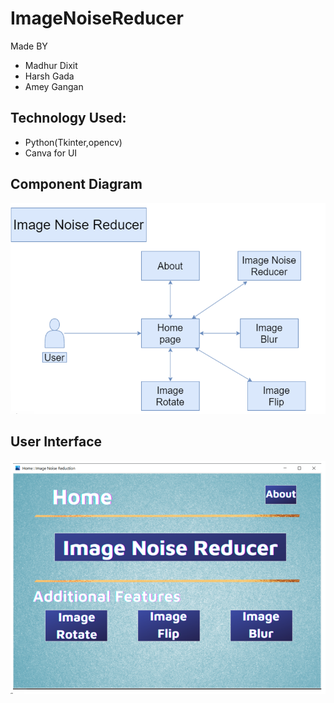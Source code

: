 # ImageNoiseReducer
Made BY 
- Madhur Dixit
- Harsh Gada 
- Amey Gangan

## Technology Used:
- Python(Tkinter,opencv)
- Canva for UI

## Component Diagram
![component_dia](Recources/component_dia.PNG?raw=true "Title")

## User Interface 
![home_ui](Recources/home_ui.PNG?raw=true "Title")


